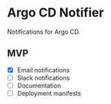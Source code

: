 # Argo CD Notifier

Notifications for Argo CD.

## MVP

* [x] Email notifications
* [ ] Slack notifications
* [ ] Documentation
* [ ] Deployment manifests 
